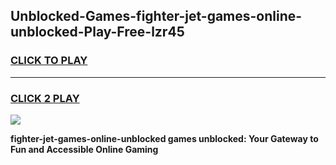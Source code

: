 
## Unblocked-Games-fighter-jet-games-online-unblocked-Play-Free-lzr45
<h3>
<a href="https://premium76.site?title=fighter-jet-games-online-unblocked&ref=18A1">CLICK TO PLAY</a></h3>
<hr>

<h3>
<a href="https://premium76.site?title=fighter-jet-games-online-unblocked&ref=18A1">CLICK 2 PLAY</a>
  
</h3>

<a href="https://premium76.site?title=fighter-jet-games-online-unblocked&ref=18A1"><img src="https://clearcache.store/games.png"></a>


**fighter-jet-games-online-unblocked games unblocked: Your Gateway to Fun and Accessible Online Gaming**
